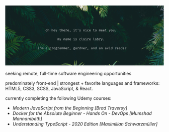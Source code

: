 
![](https://raw.githubusercontent.com/claire-labry/claire-labry/master/img/heythere.png)

seeking remote, full-time software engineering opportunities  

predominately front-end | strongest + favorite languages and frameworks: HTML5, CSS3, SCSS, JavaScript, & React. 

currently completing the following Udemy courses:

- *Modern JavaScript from the Beginning [Brad Traversy]* 
- *Docker for the Absolute Beginner - Hands On - DevOps [Mumshad Mannambeth]* 
- *Understanding TypeScript - 2020 Edition [Maximilian Schwarzmüller]*
